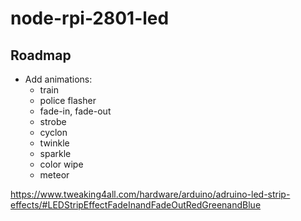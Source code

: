# node-rpi-2801-led

## Roadmap
 * Add animations:
   - train
   - police flasher
   - fade-in, fade-out
   - strobe
   - cyclon
   - twinkle
   - sparkle
   - color wipe
   - meteor
   
  
https://www.tweaking4all.com/hardware/arduino/adruino-led-strip-effects/#LEDStripEffectFadeInandFadeOutRedGreenandBlue
